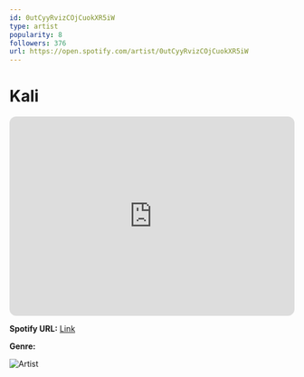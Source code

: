 ```yaml
---
id: 0utCyyRvizCOjCuokXR5iW
type: artist
popularity: 8
followers: 376
url: https://open.spotify.com/artist/0utCyyRvizCOjCuokXR5iW
---
```

# Kali

<iframe style="border-radius:12px" src="https://open.spotify.com/embed/artist/0utCyyRvizCOjCuokXR5iW" width="100%" height="352" frameBorder="0" allowfullscreen="" allow="autoplay; clipboard-write; encrypted-media; fullscreen; picture-in-picture" loading="lazy"></iframe>

**Spotify URL:** [Link](https://open.spotify.com/artist/0utCyyRvizCOjCuokXR5iW)

**Genre:** 

![Artist](https://i.scdn.co/image/ab6761610000e5eb5306194dd47c14027157c6eb)
